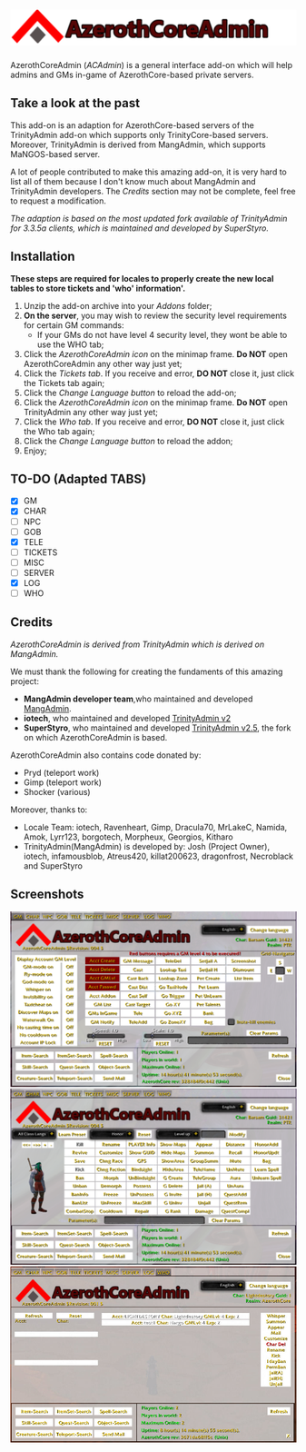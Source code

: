 # ![GitHub Logo](https://raw.githubusercontent.com/LightDestory/AzerothCoreAdmin/master/Textures/logo.png)

AzerothCoreAdmin (_ACAdmin_) is a general interface add-on which will help admins and GMs in-game of AzerothCore-based private servers.

## Take a look at the past

This add-on is an adaption for AzerothCore-based servers of the TrinityAdmin add-on which supports only TrinityCore-based servers. Moreover, TrinityAdmin is derived from MangAdmin, which supports MaNGOS-based server.

A lot of people contributed to make this amazing add-on, it is very hard to list all of them because I don't know much about MangAdmin and TrinityAdmin developers. The _Credits_ section may not be complete, feel free to request a modification.

_The adaption is based on the most updated fork available of TrinityAdmin for 3.3.5a clients, which is maintained and developed by SuperStyro._

## Installation

**These steps are required for locales to properly create the new local tables to store tickets and 'who' information'.**

1. Unzip the add-on archive into your _Addons_ folder;
2. **On the server**, you may wish to review the security level requirements for certain GM commands:
    - If your GMs do not have level 4 security level, they wont be able to use the WHO tab;
3. Click the _AzerothCoreAdmin icon_ on the minimap frame. **Do NOT** open AzerothCoreAdmin any other way just yet;
4. Click the _Tickets tab_. If you receive and error, **DO NOT** close it, just click the Tickets tab again;
5. Click the _Change Language button_ to reload the add-on;
6. Click the _AzerothCoreAdmin icon_ on the minimap frame. **Do NOT** open TrinityAdmin any other way just yet;
7. Click the _Who tab_. If you receive and error, **DO NOT** close it, just click the Who tab again;
8. Click the _Change Language button_ to reload the addon;
9. Enjoy;

## TO-DO (Adapted TABS)

- [x] GM
- [x] CHAR
- [ ] NPC
- [ ] GOB
- [x] TELE
- [ ] TICKETS
- [ ] MISC
- [ ] SERVER
- [x] LOG
- [ ] WHO

## Credits

_AzerothCoreAdmin is derived from TrinityAdmin which is derived on MangAdmin._

We must thank the following for creating the fundaments of this amazing project:

- __MangAdmin developer team__,who maintained and developed [MangAdmin](https://github.com/jmeinke/mangadmin).
- __iotech__, who maintained and developed [TrinityAdmin v2](https://www.ownedcore.com/forums/world-of-warcraft/world-of-warcraft-emulator-servers/wow-emu-programs/271778-addon-release-trinityadmin-3-2-2a-mangadmin.html)
- __SuperStyro__, who maintained and developed [TrinityAdmin v2.5](https://github.com/superstyro/TrinityAdmin), the fork on which AzerothCoreAdmin is based.

AzerothCoreAdmin also contains code donated by:

- Pryd (teleport work)
- Gimp (teleport work)
- Shocker (various)

Moreover, thanks to:

- Locale Team: iotech, Ravenheart, Gimp, Dracula70, MrLakeC, Namida, Amok, Lyrr123, borgotech, Morpheux, Georgios, Kitharo
- TrinityAdmin(MangAdmin) is developed by: Josh (Project Owner), iotech, infamousblob, Atreus420, killat200623, dragonfrost, Necroblack and SuperStyro

## Screenshots

![image](https://raw.githubusercontent.com/LightDestory/AzerothCoreAdmin/master/Textures/ACAdmin_GM.png)
![image](https://raw.githubusercontent.com/LightDestory/AzerothCoreAdmin/master/Textures/ACAdmin_CHAR.png)
![image](https://raw.githubusercontent.com/LightDestory/AzerothCoreAdmin/master/Textures/ACAdmin_WHO.png)
